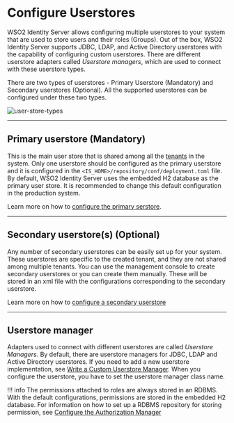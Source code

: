 # Configure Userstores

WSO2 Identity Server allows configuring multiple userstores to your system that are used to store users and their roles (Groups). Out of the box, WSO2 Identity Server supports JDBC, LDAP, and Active Directory userstores with the capability of configuring custom userstores. There are different userstore adapters called *Userstore managers*, which are used to connect with these userstore types.

There are two types of userstores - Primary Userstore (Mandatory) and Secondary userstores (Optional). All the supported userstores can be configured under these two types.

![user-store-types]({{base_path}}/assets/img/deploy/user-store-types.png)

---

## Primary userstore (Mandatory)

This is the main user store that is shared among all the [tenants]({{base_path}}/references/concepts/introduction-to-multitenancy/) in the system. Only one userstore should be configured as the primary
userstore and it is configured in the `<IS_HOME>/repository/conf/deployment.toml` file. By default, WSO2 Identity Server uses the embedded H2 database as the primary user store. It is recommended to change this default configuration in the production
system.

Learn more on how to [configure the primary serstore]({{base_path}}/deploy/configure-the-primary-user-store).

---

## Secondary userstore(s) (Optional)

Any number of secondary userstores can be easily set up for your system. These userstores are specific to the created tenant, and they are not shared among multiple tenants. You can use the management console to create secondary userstores or you can create them manually. These will be stored in an xml file with the configurations corresponding to the secondary userstore.

Learn more on how to [configure a secondary userstore]({{base_path}}/deploy/configure-secondary-user-stores)

---

## Userstore manager

Adapters used to connect with different userstores are called *Userstore Managers*. By default, there are userstore managers for JDBC, LDAP and Active Directory userstores.
If you need to add a new userstore implementation, see [Write a Custom Userstore Manager]({{base_path}}/references/extend/write-a-custom-user-store-manager). When you configure the userstore, you have to set the userstore manager class name.

!!! info
    The permissions attached to roles are always stored in an RDBMS. With the default configurations, permissions are stored in the embedded H2 database. For information on how to set up a RDBMS repository for storing permission, see [Configure the Authorization Manager]({{base_path}}/deploy/configure-the-authorization-manager)
